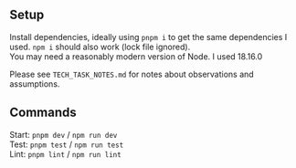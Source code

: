## Setup

Install dependencies, ideally using `pnpm i` to get the same dependencies I used. `npm i` should also work (lock file
ignored). <br/>
You may need a reasonably modern version of Node. I used 18.16.0

Please see `TECH_TASK_NOTES.md` for notes about observations and assumptions.

## Commands

Start: `pnpm dev` / `npm run dev`  <br/>
Test: `pnpm test` / `npm run test` <br/>
Lint: `pnpm lint` / `npm run lint`
